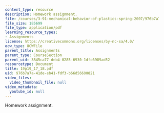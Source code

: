 ```yaml
---
content_type: resource
description: Homework assignment.
file: /courses/3-91-mechanical-behavior-of-plastics-spring-2007/976b7a7a41deeb41fdf3b66d56600821_19p19_17_18.pdf
file_size: 185699
file_type: application/pdf
learning_resource_types:
- Assignments
license: https://creativecommons.org/licenses/by-nc-sa/4.0/
ocw_type: OCWFile
parent_title: Assignments
parent_type: CourseSection
parent_uid: 3845ca77-deb4-0285-6930-1dfc6989ad52
resourcetype: Document
title: 19p19_17_18.pdf
uid: 976b7a7a-41de-eb41-fdf3-b66d56600821
video_files:
  video_thumbnail_file: null
video_metadata:
  youtube_id: null
---
```

Homework assignment.